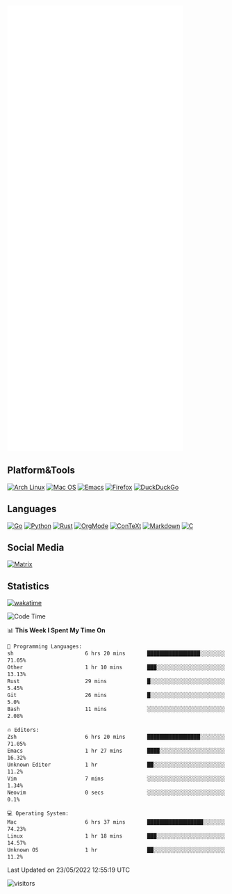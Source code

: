 ![Metrics](https://github.com/SteamedFish/SteamedFish/blob/master/github-metrics.svg)

## Platform&Tools

[![Arch Linux](https://img.shields.io/badge/ArchLinux-1793D1?logo=arch-linux&logoColor=fff&style=flat-square)](https://archlinux.org/)
[![Mac OS](https://img.shields.io/badge/MacOS-000000?style=flat-square&logo=macos&logoColor=F0F0F0)](https://www.apple.com/macos/)
[![Emacs](https://img.shields.io/badge/Emacs-%237F5AB6.svg?&style=flat-square&logo=gnu-emacs&logoColor=white)](https://www.gnu.org/software/emacs/)
[![Firefox](https://img.shields.io/badge/Firefox-FF7139?style=flat-square&logo=Firefox-Browser&logoColor=white)](https://firefox.com/)
[![DuckDuckGo](https://img.shields.io/badge/DuckDuckGo-DE5833?style=flat-square&logo=DuckDuckGo&logoColor=white)](https://duckduckgo.com/)

## Languages

[![Go](https://img.shields.io/badge/Golang-%2300ADD8.svg?style=flat-square&logo=go&logoColor=white)](https://golang.org/)
[![Python](https://img.shields.io/badge/Python-3670A0?style=flat-square&logo=python&logoColor=ffdd54)](https://www.python.org/)
[![Rust](https://img.shields.io/badge/Rust-%23000000.svg?style=flat-square&logo=rust&logoColor=white)](https://www.rust-lang.org/)
[![OrgMode](https://img.shields.io/badge/OrgMode-%23000000.svg?style=flat-square&logo=org&logoColor=white)](https://orgmode.org/)
[![ConTeXt](https://img.shields.io/badge/ConTeXt-%23008080.svg?style=flat-square&logo=latex&logoColor=white)](https://contextgarden.net/)
[![Markdown](https://img.shields.io/badge/MarkDown-%23000000.svg?style=flat-square&logo=markdown&logoColor=white)](https://daringfireball.net/projects/markdown/)
[![C](https://img.shields.io/badge/C-%2300599C.svg?style=flat-square&logo=c&logoColor=white)](https://www.iso.org/standard/74528.html)

## Social Media

[![Matrix](https://img.shields.io/badge/SteamedFish-2CA5E0?style=social&logo=matrix&logoColor=black)](https://matrix.to/#/@i:steamedfish.org)

## Statistics
[![wakatime](https://wakatime.com/badge/user/168280d6-fcf2-4b4f-ad3a-dc4612f35b38.svg)](https://wakatime.com/@168280d6-fcf2-4b4f-ad3a-dc4612f35b38)

<!--START_SECTION:waka-->
![Code Time](http://img.shields.io/badge/Code%20Time-1%2C823%20hrs%2021%20mins-blue)

📊 **This Week I Spent My Time On** 

```text
💬 Programming Languages: 
sh                       6 hrs 20 mins       █████████████████░░░░░░░░   71.05% 
Other                    1 hr 10 mins        ███░░░░░░░░░░░░░░░░░░░░░░   13.13% 
Rust                     29 mins             █░░░░░░░░░░░░░░░░░░░░░░░░   5.45% 
Git                      26 mins             █░░░░░░░░░░░░░░░░░░░░░░░░   5.0% 
Bash                     11 mins             ░░░░░░░░░░░░░░░░░░░░░░░░░   2.08%

🔥 Editors: 
Zsh                      6 hrs 20 mins       █████████████████░░░░░░░░   71.05% 
Emacs                    1 hr 27 mins        ████░░░░░░░░░░░░░░░░░░░░░   16.32% 
Unknown Editor           1 hr                ██░░░░░░░░░░░░░░░░░░░░░░░   11.2% 
Vim                      7 mins              ░░░░░░░░░░░░░░░░░░░░░░░░░   1.34% 
Neovim                   0 secs              ░░░░░░░░░░░░░░░░░░░░░░░░░   0.1%

💻 Operating System: 
Mac                      6 hrs 37 mins       ██████████████████░░░░░░░   74.23% 
Linux                    1 hr 18 mins        ███░░░░░░░░░░░░░░░░░░░░░░   14.57% 
Unknown OS               1 hr                ██░░░░░░░░░░░░░░░░░░░░░░░   11.2%

```


 Last Updated on 23/05/2022 12:55:19 UTC
<!--END_SECTION:waka-->

![visitors](https://visitor-badge.laobi.icu/badge?page_id=SteamedFish.SteamedFish)
